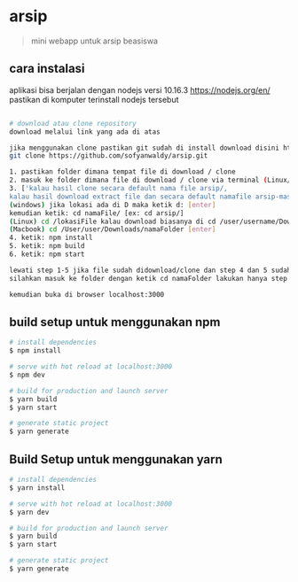 # arsip

> mini webapp untuk arsip beasiswa

## cara instalasi

aplikasi bisa berjalan dengan nodejs versi 10.16.3 https://nodejs.org/en/ pastikan di komputer terinstall nodejs tersebut 
``` bash

# download atau clone repository
download melalui link yang ada di atas

jika menggunakan clone pastikan git sudah di install download disini https://git-scm.com/
git clone https://github.com/sofyanwaldy/arsip.git

1. pastikan folder dimana tempat file di download / clone
2. masuk ke folder dimana file di download / clone via terminal (Linux/Macbook) atau CMD (windows)
3. ['kalau hasil clone secara default nama file arsip/, 
kalau hasil download extract file dan secara default namafile arsip-master/']
(windows) jika lokasi ada di D maka ketik d: [enter] 
kemudian ketik: cd namaFile/ [ex: cd arsip/]
(Linux) cd /lokasiFile kalau download biasanya di cd /user/username/Downloads/namaFolder ['enter']
(Macbook) cd /User/user/Downloads/namaFolder [enter]
4. ketik: npm install 
5. ketik: npm build
6. ketik: npm start

lewati step 1-5 jika file sudah didownload/clone dan step 4 dan 5 sudah dilakukan 
silahkan masuk ke folder dengan ketik cd namaFolder lakukan hanya step 6 npm start

kemudian buka di browser localhost:3000
```
## build setup untuk menggunakan npm
``` bash
# install dependencies
$ npm install

# serve with hot reload at localhost:3000
$ npm dev

# build for production and launch server
$ yarn build
$ yarn start

# generate static project
$ yarn generate
``` 

## Build Setup untuk menggunakan yarn 

``` bash
# install dependencies
$ yarn install

# serve with hot reload at localhost:3000
$ yarn dev

# build for production and launch server
$ yarn build
$ yarn start

# generate static project
$ yarn generate
```
